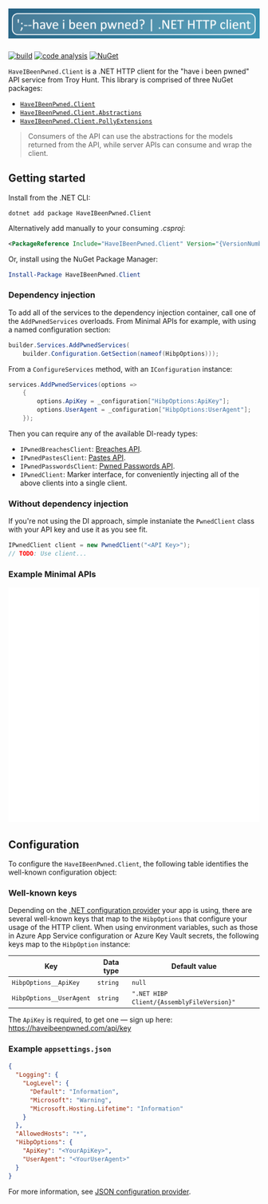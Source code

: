 # ![';-- have i been pwned? — .NET HTTP client.](https://raw.githubusercontent.com/IEvangelist/pwned-client/main/assets/pwned-header.png)

[![build](https://github.com/IEvangelist/pwned-client/actions/workflows/build-validation.yml/badge.svg)](https://github.com/IEvangelist/pwned-client/actions/workflows/build-validation.yml) [![code analysis](https://github.com/IEvangelist/pwned-client/actions/workflows/codeql-analysis.yml/badge.svg)](https://github.com/IEvangelist/pwned-client/actions/workflows/codeql-analysis.yml) [![NuGet](https://img.shields.io/nuget/v/HaveIBeenPwned.Client.svg?style=flat)](https://www.nuget.org/packages/HaveIBeenPwned.Client)

`HaveIBeenPwned.Client` is a .NET HTTP client for the "have i been pwned" API service from Troy Hunt. This library is comprised of three NuGet packages:

- [`HaveIBeenPwned.Client`](https://www.nuget.org/packages/HaveIBeenPwned.Client)
- [`HaveIBeenPwned.Client.Abstractions`](https://www.nuget.org/packages/HaveIBeenPwned.Client.Abstractions)
- [`HaveIBeenPwned.Client.PollyExtensions`](https://www.nuget.org/packages/HaveIBeenPwned.Client.PollyExtensions)

> Consumers of the API can use the abstractions for the models returned from the API, while server APIs can consume and wrap the client.

## Getting started

Install from the .NET CLI:

```shell
dotnet add package HaveIBeenPwned.Client
```

Alternatively add manually to your consuming _.csproj_:

```xml
<PackageReference Include="HaveIBeenPwned.Client" Version="{VersionNumber}" />
```

Or, install using the NuGet Package Manager:

```powershell
Install-Package HaveIBeenPwned.Client
```

### Dependency injection

To add all of the services to the dependency injection container, call one of the `AddPwnedServices` overloads. From Minimal APIs for example, with using a named configuration section:

```csharp
builder.Services.AddPwnedServices(
    builder.Configuration.GetSection(nameof(HibpOptions)));
```

From a `ConfigureServices` method, with an `IConfiguration` instance:

```csharp
services.AddPwnedServices(options =>
    {
        options.ApiKey = _configuration["HibpOptions:ApiKey"];
        options.UserAgent = _configuration["HibpOptions:UserAgent"];
    });
```

Then you can require any of the available DI-ready types:

- `IPwnedBreachesClient`: [Breaches API](https://haveibeenpwned.com/API/v3#BreachesForAccount).
- `IPwnedPastesClient`: [Pastes API](https://haveibeenpwned.com/API/v3#PastesForAccount).
- `IPwnedPasswordsClient`: [Pwned Passwords API](https://haveibeenpwned.com/API/v3#PwnedPasswords).
- `IPwnedClient`: Marker interface, for conveniently injecting all of the above clients into a single client.

### Without dependency injection

If you're not using the DI approach, simple instaniate the `PwnedClient` class with your API key and use it as you see fit.

```csharp
IPwnedClient client = new PwnedClient("<API Key>");
// TODO: Use client...
```

### Example Minimal APIs

![Minimal APIs example code.](https://raw.githubusercontent.com/IEvangelist/pwned-client/main/assets/minimal-api.svg)

## Configuration

To configure the `HaveIBeenPwned.Client`, the following table identifies the well-known configuration object:

### Well-known keys

Depending on the [.NET configuration provider](https://docs.microsoft.com/dotnet/core/extensions/configuration-providers?WC.m_id=dapine) your app is using, there are several well-known keys that map to the `HibpOptions` that configure your usage of the HTTP client. When using environment variables, such as those in Azure App Service configuration or Azure Key Vault secrets, the following keys map to the `HibpOption` instance:

| Key                      | Data type | Default value                              |
|--------------------------|-----------|--------------------------------------------|
| `HibpOptions__ApiKey`    | `string`  | `null`                                     |
| `HibpOptions__UserAgent` | `string`  | `".NET HIBP Client/{AssemblyFileVersion}"` |

The `ApiKey` is required, to get one &mdash; sign up here: <https://haveibeenpwned.com/api/key>

### Example `appsettings.json`

```json
{
  "Logging": {
    "LogLevel": {
      "Default": "Information",
      "Microsoft": "Warning",
      "Microsoft.Hosting.Lifetime": "Information"
    }
  },
  "AllowedHosts": "*",
  "HibpOptions": {
    "ApiKey": "<YourApiKey>",
    "UserAgent": "<YourUserAgent>"
  }
}
```

For more information, see [JSON configuration provider](https://docs.microsoft.com/dotnet/core/extensions/configuration-providers?WC.m_id=dapine#json-configuration-provider).

<!--
Notes for tagging releases:
  https://rehansaeed.com/the-easiest-way-to-version-nuget-packages/#minver

git tag -a 0.0.3 -m "Build version 0.0.3"
git push upstream --tags
-->

